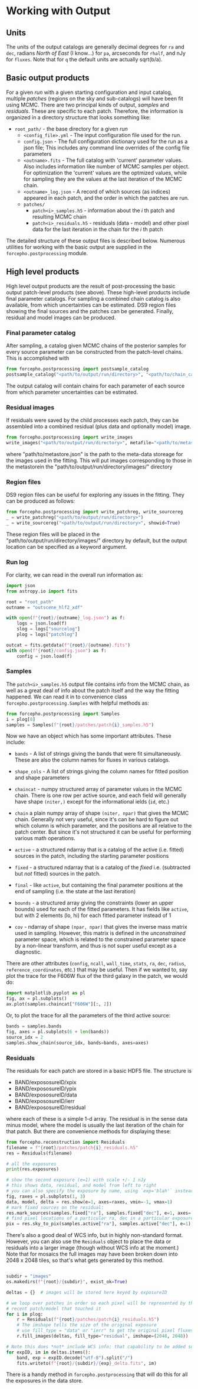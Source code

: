 # Working with Output

## Units

The units of the output catalogs are generally decimal degrees for `ra` and `dec`,
radians *North of East* (I know...) for `pa`, arcseconds for `rhalf`, and nJy
for `fluxes`.  Note that for `q` the default units are actually sqrt(b/a).


## Basic output products

For a given _run_ with a given starting configuration and input catalog,
multiple _patches_ (regions on the sky and sub-catalogs) will have been fit
using MCMC. There are two principal kinds of output, *samples* and *residuals*.
These are specific to each patch.  Therefore, the information is organized in a
directory structure that looks something like:

* `root_path/` - the base directory for a given _run_
  * `<config_file>.yml` - The input configuration file used for the run.
  * `config.json` - The full configuration dictionary used for the run as a json
    file; This includes any command line overrides of the config file parameters
  * `<outname>.fits` - The full catalog with 'current' parameter values.  Also
    includes information like number of MCMC samples per object.  For
    optimization the 'current' values are the optmized values, while for
    sampling they are the values at the last iteration of the MCMC chain.
  * `<outname>_log.json` - A record of which sources (as indices) appeared in
    each patch, and the order in which the patches are run.
  * `patches/`
     * `patch<i>_samples.h5` - information about the _i_ th patch and resulting
       MCMC chain
     * `patch<i>_residuals.h5` - residuals (data - model) and other pixel data
       for the last iteration in the chain for the _i_ th patch

The detailed structure of these output files is described below. Numerous
utilities for working with the basic output are supplied in
the `forcepho.postprocessing` module.

## High level products

High level output products are the result of post-processing the basic output
patch-level products (see above).  These high-level products include final
parameter catalogs. For sampling a combined chain catalog is also available,
from which uncertainties can be estimated. DS9 region files showing the final
sources and the patches can be generated.  Finally, residual and model images
can be produced.

### Final parameter catalog

After sampling, a catalog given MCMC chains of the posterior samples for every
source parameter can be constructed from the patch-level chains.  This is
accomplished with
```python
from forcepho.postprocessing import postsample_catalog
postsample_catalog("<path/to/output/run/directory>", "<path/to/chain_catalog.fits>")
```

The output catalog will contain chains for each parameter of each source from
which parameter uncertainties can be estimated.

### Residual images

If residuals were saved by the child processes each patch, they can be assembled
into a combined residual (plus data and optionally model) image.

```python
from forcepho.postprocessing import write_images
write_images("<path/to/output/run/directory>", metafile="<path/to/metastore.json>", show_model=True)
```

where "path/to/metastore.json" is the path to the meta-data storeage for the
images used in the fitting. This will put images corresponding to those in the
metastorein the "path/to/output/run/directory/images/" directory

### Region files

DS9 region files can be useful for exploring any issues in the fitting.  They
can be produced as follows:

```python
from forcepho.postprocessing import write_patchreg, write_sourcereg
_ = write_patchreg("<path/to/output/run/directory>")
_ = write_sourcereg("<path/to/output/run/directory>", showid=True)
```

These region files will be placed in the "path/to/output/run/directory/images/"
directory by default, but the output location can be specified as a keyword
argument.

### Run log

For clarity, we can read in the overall run information as:

```python
import json
from astropy.io import fits

root = "root_path"
outname = "outscene_hlf2_xdf"

with open(f"{root}/{outname}_log.json") as f:
    logs = json.load(f)
    slog = logs["sourcelog"]
    plog = logs["patchlog"]

outcat = fits.getdata(f"{root}/{outname}.fits")
with open(f"{root}/config.json") as f:
    config = json.load(f)
```

### Samples

The `patch<i>_samples.h5` output file contains info from the MCMC chain, as well
as a great deal of info about the patch itself and the way the fitting happened.
We can read it in to convenience class `forcepho.postprocessing.Samples` with
helpful methods as:

```python
from forcepho.postprocessing import Samples
i = plog[0]
samples = Samples(f"{root}/patches/patch{i}_samples.h5")
```

Now we have an object which has some important attributes.  These include:

* `bands` - A list of strings giving the bands that were fit simultaneously.
  These are also the column names for fluxes in various catalogs.

* `shape_cols` - A list of strings giving the column names for fitted position
  and shape parameters

* `chaincat` - numpy structured array of parameter values in the MCMC chain.
  There is one row per active source, and each field will generally have shape
  `(niter,)` except for the informational ields (`id`, etc.)

* `chain` a plain numpy array of shape `(niter, npar)` that gives the
  MCMC chain.  Generally not very useful, since it's can be hard to figure out which
  column is which parameter, and the positions are all relative to the patch
  center.  But since it's not structured it can be useful for performing various
  math operations.

* `active` - a structured ndarray that is a catalog of the active (i.e. fitted)
  sources in the patch, including the starting parameter positions

* `fixed` - a structured ndarray that is a catalog of the *fixed* i.e.
  (subtracted but _not_ fitted) sources in the patch.

* `final` - like `active`, but containing the final parameter positions at the
  end of sampling (i.e. the state at the last iteration)

* `bounds` - a structured array giving the constraints (lower an upper bounds)
  used for each of the fitted parameters.  It has fields like `active`, but with
  2 elements (lo, hi) for each fitted parameter instead of 1

* `cov` - ndarray of shape `(npar, npar)` that gives the inverse mass matrix
  used in sampling.  However, this matrix is defined in the *unconstrained*
  parameter space, which is related to the constrained parameter space by a
  non-linear transform, and thus is not super useful except as a diagnostic.

There are other attributes (`config`, `ncall`, `wall_time`, `stats`, `ra`, `dec`,
`radius`, `reference_coordinates`, etc.) that may be useful. Then if we
wanted to, say plot the trace for the F606W flux of the third galaxy in the
patch, we would do:

```python
import matplotlib.pyplot as pl
fig, ax = pl.subplots()
ax.plot(samples.chaincat["F606W"][:, 2])
```

Or, to plot the trace for all the parameters of the third active source:

```python
bands = samples.bands
fig, axes = pl.subplots(6 + len(bands))
source_idx = 2
samples.show_chain(source_idx, bands=bands, axes=axes)
```

### Residuals

The residuals for each patch are stored in a basic HDF5 file.  The structure is

- BAND/expososureID/xpix
- BAND/expososureID/ypix
- BAND/expososureID/data
- BAND/expososureID/ierr
- BAND/expososureID/residual

where each of these is a simple 1-d array. The residual is in the sense data
minus model, where the model is usually the last iteration of the chain for that
patch. But there are convenience methods for displaying these:

```python
from forcepho.reconstruction import Residuals
filename = f"{root}/patches/patch{i}_residuals.h5"
res = Residuals(filename)

# all the exposures
print(res.exposures)

# show the second exposure (e=1) with scale +/- 1 nJy
# this shows data, residual, and model from left to right
# you can also specify the exposure by name, using `exp='blah'` instead of `e=1`
fig, raxes = pl.subplots(1, 3)
data, model, delta = res.show(e=1, axes=raxes, vmin=-1, vmax=1)
# mark fixed sources on the residual:
res.mark_sources(samples.fixed["ra"], samples.fixed["dec"], e=1, axes=[raxes[1]])
# find pixel locations of a particular ra, dec in a particular exposure:
pix = res.sky_to_pix(samples.active["ra"], samples.active["dec"], e=1)
```

There's also a good deal of WCS info, but in highly non-standard format.
However, you can also use the `Residuals` object to place the data or residuals
into a larger image (though without WCS info at the moment.)  Note that for
mosaics the full images may have been broken down into 2048 x 2048 tiles, so
that's what gets generated by this method.

```python

subdir = "images"
os.makedirs(f"{root}/{subdir}", exist_ok=True)

deltas = {}  # images will be stored here keyed by exposureID

# we loop over patches in order so each pixel will be represented by the most
# recent patch/model that touched it
for i in plog:
    r = Residuals(f"{root}/patches/patch{i}_residuals.h5")
    # The imshape tells the size of the original exposure
    # use fill_type = "data" or "ierr" to get the original pixel fluxes or inverse error.
    r.fill_images(deltas, fill_type="residual", imshape=(2048, 2048))

# Note this does *not* include WCS info; that capability to be added soon.
for expID, im in deltas.items():
    band, exp = expID.decode("utf-8").split("/")
    fits.writeto(f"{root}/{subdir}/{exp}_delta.fits", im)
```

There is a handy method in `forcepho.postprocessing` that will do this for all
the exposures in the data store.